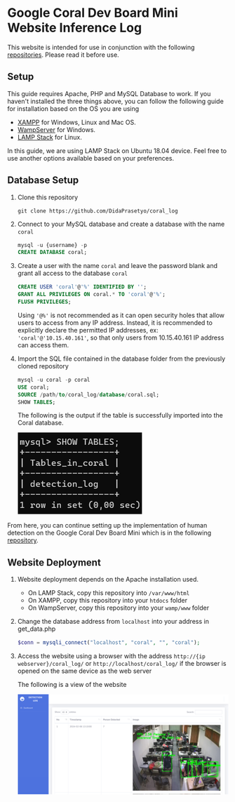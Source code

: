 # Google Coral Dev Board Mini Website Inference Log

This website is intended for use in conjunction with the following [repositories](https://github.com/DidaPrasetyo/coral). Please read it before use.

## Setup

This guide requires Apache, PHP and MySQL Database to work. If you haven't installed the three things above, you can follow the following guide for installation based on the OS you are using

- [XAMPP](https://www.apachefriends.org/) for Windows, Linux and Mac OS.
- [WampServer](https://www.wampserver.com/en/) for Windows.
- [LAMP Stack](https://www.digitalocean.com/community/tutorials/how-to-install-linux-apache-mysql-php-lamp-stack-ubuntu-18-04) for Linux.

In this guide, we are using LAMP Stack on Ubuntu 18.04 device. Feel free to use another options available based on your preferences.

## Database Setup

1. Clone this repository
    
    ```
    git clone https://github.com/DidaPrasetyo/coral_log
    ```
    
2. Connect to your MySQL database and create a database with the name `coral`
    
    ```sql
    mysql -u {username} -p
    CREATE DATABASE coral;
    ```
    
3. Create a user with the name `coral`  and leave the password blank and grant all access to the database `coral`
    
    ```sql
    CREATE USER 'coral'@'%' IDENTIFIED BY '';
    GRANT ALL PRIVILEGES ON coral.* TO 'coral'@'%';
    FLUSH PRIVILEGES;
    ```
    
    Using `'@%'` is not recommended as it can open security holes that allow users to access from any IP address.  Instead, it is recommended to explicitly declare the permitted IP addresses, ex: `'coral'@'10.15.40.161'`, so that only users from 10.15.40.161 IP address can access them. 
    
4. Import the SQL file contained in the database folder from the previously cloned repository
    
    ```sql
    mysql -u coral -p coral
    USE coral;
    SOURCE /path/to/coral_log/database/coral.sql;
    SHOW TABLES;
    ```
    
    The following is the output if the table is successfully imported into the Coral database.
    
    ![Untitled](readme_img/Untitled.png)
    

From here, you can continue setting up the implementation of human detection on the Google Coral Dev Board Mini which is in the following [repository](https://github.com/DidaPrasetyo/coral).

## Website Deployment

1. Website deployment depends on the Apache installation used.
    - On LAMP Stack, copy this repository into `/var/www/html`
    - On XAMPP, copy this repository into your `htdocs` folder
    - On WampServer, copy this repository into your `wamp/www` folder
2. Change the database address from `localhost` into your address in get_data.php
   ```php
   $conn = mysqli_connect("localhost", "coral", "", "coral");
   ```
3. Access the website using a browser with the address `http://{ip webserver}/coral_log/` or `http://localhost/coral_log/` if the browser is opened on the same device as the web server
    
    The following is a view of the website
    
    ![Untitled](readme_img/Untitled1.png)
